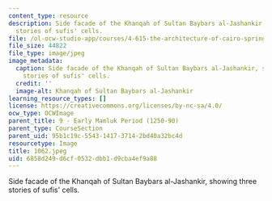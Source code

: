 ```yaml
---
content_type: resource
description: Side facade of the Khanqah of Sultan Baybars al-Jashankir, showing three
  stories of sufis' cells.
file: /ol-ocw-studio-app/courses/4-615-the-architecture-of-cairo-spring-2002/6858d249d6cf0532dbb1d9cba4ef9a88_1062.jpeg
file_size: 44822
file_type: image/jpeg
image_metadata:
  caption: Side facade of the Khanqah of Sultan Baybars al-Jashankir, showing three
    stories of sufis' cells.
  credit: ''
  image-alt: Khanqah of Sultan Baybars al-Jashankir
learning_resource_types: []
license: https://creativecommons.org/licenses/by-nc-sa/4.0/
ocw_type: OCWImage
parent_title: 9 - Early Mamluk Period (1250-90)
parent_type: CourseSection
parent_uid: 95b1c19c-5543-1417-3714-2bd40a32bc4d
resourcetype: Image
title: 1062.jpeg
uid: 6858d249-d6cf-0532-dbb1-d9cba4ef9a88
---
```

Side facade of the Khanqah of Sultan Baybars al-Jashankir, showing three stories of sufis' cells.